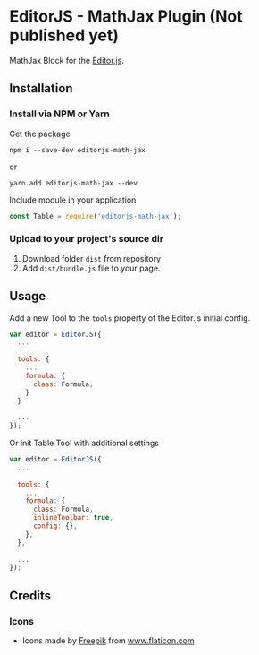 # EditorJS - MathJax Plugin (Not published yet)
MathJax Block for the [Editor.js](https://editorjs.io). 


## Installation

### Install via NPM or Yarn

Get the package

```shell
npm i --save-dev editorjs-math-jax
```
or
```shell
yarn add editorjs-math-jax --dev
```

Include module in your application

```javascript
const Table = require('editorjs-math-jax');
```

### Upload to your project's source dir
1. Download folder `dist` from repository
2. Add `dist/bundle.js` file to your page.


## Usage
Add a new Tool to the `tools` property of the Editor.js initial config.

```javascript
var editor = EditorJS({
  ...
  
  tools: {
    ...
    formula: {
      class: Formula,
    }
  }
  
  ...
});
```

Or init Table Tool with additional settings

```javascript
var editor = EditorJS({
  ...
  
  tools: {
    ...
    formula: {
      class: Formula,
      inlineToolbar: true,
      config: {},
    },
  },
  
  ...
});
```


## Credits
### Icons
 * Icons made by <a href="https://www.flaticon.com/authors/freepik" title="Freepik">Freepik</a> from <a href="https://www.flaticon.com/" title="Flaticon"> www.flaticon.com</a>
 
